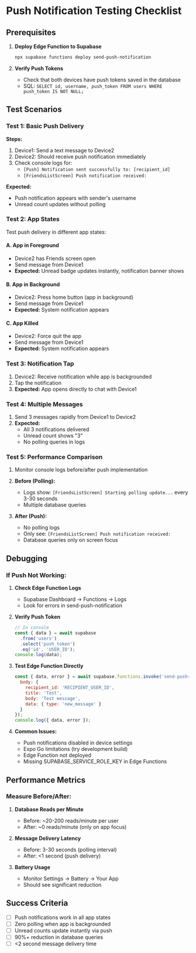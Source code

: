 # Push Notification Testing Checklist

## Prerequisites
1. **Deploy Edge Function to Supabase**
   ```bash
   npx supabase functions deploy send-push-notification
   ```

2. **Verify Push Tokens**
   - Check that both devices have push tokens saved in the database
   - SQL: `SELECT id, username, push_token FROM users WHERE push_token IS NOT NULL;`

## Test Scenarios

### Test 1: Basic Push Delivery
**Steps:**
1. Device1: Send a text message to Device2
2. Device2: Should receive push notification immediately
3. Check console logs for:
   - `[Push] Notification sent successfully to: [recipient_id]`
   - `[FriendsListScreen] Push notification received:`

**Expected:**
- Push notification appears with sender's username
- Unread count updates without polling

### Test 2: App States
Test push delivery in different app states:

#### A. App in Foreground
- Device2 has Friends screen open
- Send message from Device1
- **Expected:** Unread badge updates instantly, notification banner shows

#### B. App in Background
- Device2: Press home button (app in background)
- Send message from Device1
- **Expected:** System notification appears

#### C. App Killed
- Device2: Force quit the app
- Send message from Device1
- **Expected:** System notification appears

### Test 3: Notification Tap
1. Device2: Receive notification while app is backgrounded
2. Tap the notification
3. **Expected:** App opens directly to chat with Device1

### Test 4: Multiple Messages
1. Send 3 messages rapidly from Device1 to Device2
2. **Expected:** 
   - All 3 notifications delivered
   - Unread count shows "3"
   - No polling queries in logs

### Test 5: Performance Comparison
1. Monitor console logs before/after push implementation
2. **Before (Polling):**
   - Logs show: `[FriendsListScreen] Starting polling update...` every 3-30 seconds
   - Multiple database queries

3. **After (Push):**
   - No polling logs
   - Only see: `[FriendsListScreen] Push notification received:`
   - Database queries only on screen focus

## Debugging

### If Push Not Working:
1. **Check Edge Function Logs**
   - Supabase Dashboard → Functions → Logs
   - Look for errors in send-push-notification

2. **Verify Push Token**
   ```javascript
   // In console
   const { data } = await supabase
     .from('users')
     .select('push_token')
     .eq('id', 'USER_ID');
   console.log(data);
   ```

3. **Test Edge Function Directly**
   ```javascript
   const { data, error } = await supabase.functions.invoke('send-push-notification', {
     body: {
       recipient_id: 'RECIPIENT_USER_ID',
       title: 'Test',
       body: 'Test message',
       data: { type: 'new_message' }
     }
   });
   console.log({ data, error });
   ```

4. **Common Issues:**
   - Push notifications disabled in device settings
   - Expo Go limitations (try development build)
   - Edge Function not deployed
   - Missing SUPABASE_SERVICE_ROLE_KEY in Edge Functions

## Performance Metrics

### Measure Before/After:
1. **Database Reads per Minute**
   - Before: ~20-200 reads/minute per user
   - After: ~0 reads/minute (only on app focus)

2. **Message Delivery Latency**
   - Before: 3-30 seconds (polling interval)
   - After: <1 second (push delivery)

3. **Battery Usage**
   - Monitor Settings → Battery → Your App
   - Should see significant reduction

## Success Criteria
- [ ] Push notifications work in all app states
- [ ] Zero polling when app is backgrounded
- [ ] Unread counts update instantly via push
- [ ] 90%+ reduction in database queries
- [ ] <2 second message delivery time